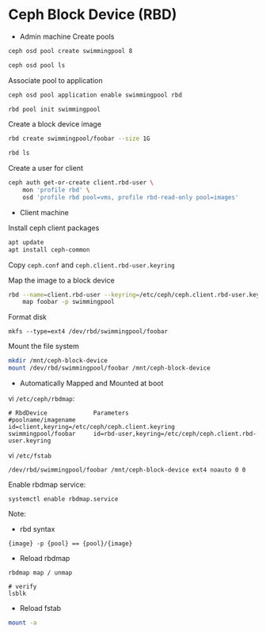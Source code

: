 Ceph Block Device (RBD)
=======================

* Admin machine
Create pools
```bash
ceph osd pool create swimmingpool 8

ceph osd pool ls
```

Associate pool to application
```bash
ceph osd pool application enable swimmingpool rbd
```

```bash
rbd pool init swimmingpool
```

Create a block device image
```bash
rbd create swimmingpool/foobar --size 1G

rbd ls
```

Create a user for client
```bash
ceph auth get-or-create client.rbd-user \
    mon 'profile rbd' \
    osd 'profile rbd pool=vms, profile rbd-read-only pool=images'
```

* Client machine

Install ceph client packages
```bash
apt update
apt install ceph-common
```

Copy `ceph.conf` and `ceph.client.rbd-user.keyring`

Map the image to a block device
```bash
rbd --name=client.rbd-user --keyring=/etc/ceph/ceph.client.rbd-user.keyring \
    map foobar -p swimmingpool
```

Format disk
```
mkfs --type=ext4 /dev/rbd/swimmingpool/foobar
```

Mount the file system
```bash
mkdir /mnt/ceph-block-device
mount /dev/rbd/swimmingpool/foobar /mnt/ceph-block-device
```

* Automatically Mapped and Mounted at boot

vi `/etc/ceph/rbdmap`:
```
# RbdDevice             Parameters
#poolname/imagename     id=client,keyring=/etc/ceph/ceph.client.keyring
swimmingpool/foobar     id=rbd-user,keyring=/etc/ceph/ceph.client.rbd-user.keyring
```

vi `/etc/fstab`
```
/dev/rbd/swimmingpool/foobar /mnt/ceph-block-device ext4 noauto 0 0
```

Enable rbdmap service:
```
systemctl enable rbdmap.service
```


Note: 
* rbd syntax
```
{image} -p {pool} == {pool}/{image}
```

* Reload rbdmap
```
rbdmap map / unmap

# verify
lsblk
```

* Reload fstab
```bash
mount -a
```
